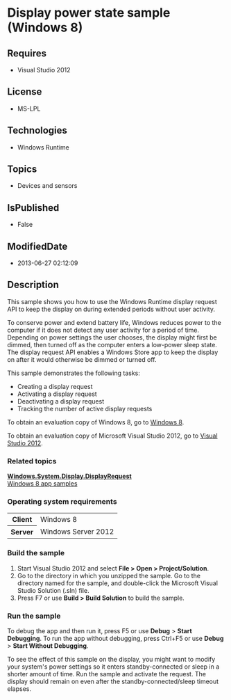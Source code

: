 # Display power state sample (Windows 8)
## Requires
* Visual Studio 2012
## License
* MS-LPL
## Technologies
* Windows Runtime
## Topics
* Devices and sensors
## IsPublished
* False
## ModifiedDate
* 2013-06-27 02:12:09
## Description

<div id="mainSection">
<p>This sample shows you how to use the Windows Runtime display request API to keep the display on during extended periods without user activity.
</p>
<p>To conserve power and extend battery life, Windows reduces power to the computer if it does not detect any user activity for a period of time. Depending on power settings the user chooses, the display might first be dimmed, then turned off as the computer
 enters a low-power sleep state. The display request API enables a Windows Store app to keep the display on after it would otherwise be dimmed or turned off.
</p>
<p>This sample demonstrates the following tasks:</p>
<ul>
<li>Creating a display request </li><li>Activating a display request </li><li>Deactivating a display request </li><li>Tracking the number of active display requests </li></ul>
<p>To obtain an evaluation copy of Windows&nbsp;8, go to <a href="http://go.microsoft.com/fwlink/p/?linkid=241655">
Windows&nbsp;8</a>.</p>
<p>To obtain an evaluation copy of Microsoft Visual Studio&nbsp;2012, go to <a href="http://go.microsoft.com/fwlink/p/?linkid=241656">
Visual Studio&nbsp;2012</a>.</p>
<h3><a id="related_topics"></a>Related topics</h3>
<dl><dt><a href="http://msdn.microsoft.com/library/windows/apps/br241816"><b>Windows.System.Display.DisplayRequest</b></a>
</dt><dt><a href="http://go.microsoft.com/fwlink/p/?LinkID=227694">Windows 8 app samples</a>
</dt></dl>
<h3>Operating system requirements</h3>
<table>
<tbody>
<tr>
<th>Client</th>
<td><dt>Windows&nbsp;8 </dt></td>
</tr>
<tr>
<th>Server</th>
<td><dt>Windows Server&nbsp;2012 </dt></td>
</tr>
</tbody>
</table>
<h3>Build the sample</h3>
<ol>
<li>Start Visual Studio&nbsp;2012 and select <b>File &gt; Open &gt; Project/Solution</b>.
</li><li>Go to the directory in which you unzipped the sample. Go to the directory named for the sample, and double-click the Microsoft Visual Studio Solution (.sln) file.
</li><li>Press F7 or use <b>Build &gt; Build Solution</b> to build the sample. </li></ol>
<h3>Run the sample</h3>
<p>To debug the app and then run it, press F5 or use <b>Debug</b> &gt; <b>Start Debugging</b>. To run the app without debugging, press Ctrl&#43;F5 or use
<b>Debug</b> &gt; <b>Start Without Debugging</b>.</p>
<p>To see the effect of this sample on the display, you might want to modify your system's power settings so it enters standby-connected or sleep in a shorter amount of time. Run the sample and activate the request. The display should remain on even after the
 standby-connected/sleep timeout elapses.</p>
</div>
